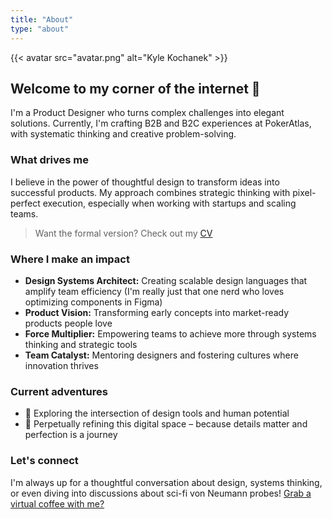 ```yaml
---
title: "About"
type: "about"
---
```


{{< avatar src="avatar.png" alt="Kyle Kochanek" >}}

## Welcome to my corner of the internet 👋

I'm a Product Designer who turns complex challenges into elegant solutions. Currently, I'm crafting B2B and B2C experiences at PokerAtlas, with systematic thinking and creative problem-solving.

### What drives me

I believe in the power of thoughtful design to transform ideas into successful products. My approach combines strategic thinking with pixel-perfect execution, especially when working with startups and scaling teams.

> Want the formal version? Check out my [CV](/assets/files/Kyle_Kochanek_CV.pdf)

### Where I make an impact

- **Design Systems Architect:** Creating scalable design languages that amplify team efficiency (I'm really just that one nerd who loves optimizing components in Figma)
- **Product Vision:** Transforming early concepts into market-ready products people love
- **Force Multiplier:** Empowering teams to achieve more through systems thinking and strategic tools
- **Team Catalyst:** Mentoring designers and fostering cultures where innovation thrives


### Current adventures


- 🔭 Exploring the intersection of design tools and human potential
- 🔧 Perpetually refining this digital space – because details matter and perfection is a journey


### Let's connect

I'm always up for a thoughtful conversation about design, systems thinking, or even diving into discussions about sci-fi von Neumann probes! [Grab a virtual coffee with me?](mailto:hello+website@kylekochanek.com?subject=Virtual%20Coffee%20Chat&body=Hi%20Kyle!)

